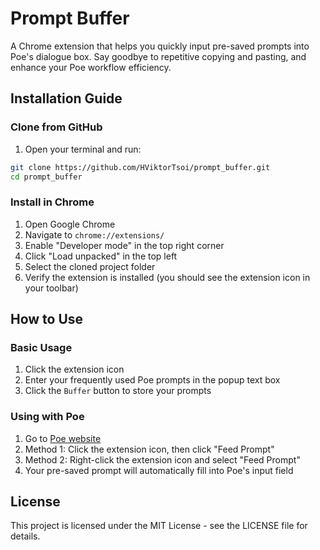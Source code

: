 # Prompt Buffer

A Chrome extension that helps you quickly input pre-saved prompts into Poe's dialogue box. Say goodbye to repetitive copying and pasting, and enhance your Poe workflow efficiency.

<!-- ## Features

- 🚀 Quick storage and retrieval of frequently used Poe prompts
- 📝 Support for saving and managing prompts
- 🖱️ Right-click menu for quick paste functionality
- 💡 Smart recognition of Poe input field
- 🎯 One-click filling without copy-paste -->

## Installation Guide

### Clone from GitHub

1. Open your terminal and run:
```bash
git clone https://github.com/HViktorTsoi/prompt_buffer.git
cd prompt_buffer
```

### Install in Chrome

1. Open Google Chrome
2. Navigate to `chrome://extensions/`
3. Enable "Developer mode" in the top right corner
4. Click "Load unpacked" in the top left
5. Select the cloned project folder
6. Verify the extension is installed (you should see the extension icon in your toolbar)

## How to Use

### Basic Usage

1. Click the extension icon
2. Enter your frequently used Poe prompts in the popup text box
3. Click the `Buffer` button to store your prompts

### Using with Poe

1. Go to [Poe website](https://poe.com/)
2. Method 1: Click the extension icon, then click "Feed Prompt"
3. Method 2: Right-click the extension icon and select "Feed Prompt"
4. Your pre-saved prompt will automatically fill into Poe's input field


## License

This project is licensed under the MIT License - see the LICENSE file for details.
